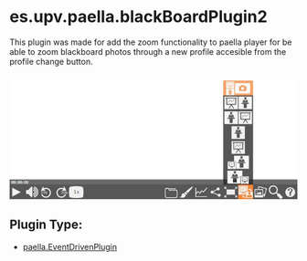 # es.upv.paella.blackBoardPlugin2

This plugin was made for add the zoom functionality to paella player for be able to zoom blackboard photos through a new profile accesible from the profile change button.

![](images/blackBoardPlugin.jpg)



## Plugin Type:
- [paella.EventDrivenPlugin](../plugin_type.md)
